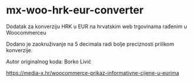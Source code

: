 # mx-woo-hrk-eur-converter

Dodatak za konverziju HRK u EUR na hrvatskim web trgovinama rađenim u Woocommerceu

Dodano je zaokruživanje na 5 decimala radi bolje preciznosti prilikom konverzije.

Autor originalnog koda: Borko Livić 

https://media-x.hr/woocommerce-prikaz-informativne-cijene-u-eurima
